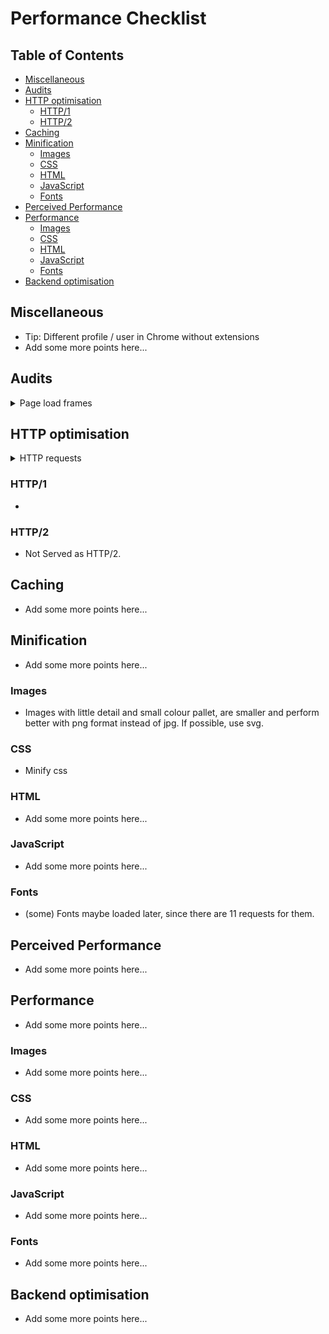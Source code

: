 # Performance Checklist

## Table of Contents

*   [Miscellaneous](#miscellaneous)
*   [Audits](#audits)
*   [HTTP optimisation](#http-optimisation)
    *   [HTTP/1](#http1)
    *   [HTTP/2](#http2)
*   [Caching](#caching)
*   [Minification](#minification)
    *   [Images](#images)
    *   [CSS](#css)
    *   [HTML](#html)
    *   [JavaScript](#javascript)
    *   [Fonts](#fonts)
*   [Perceived Performance](#perceived-performance)
*   [Performance](#performance)
    *   [Images](#images-1)
    *   [CSS](#css-1)
    *   [HTML](#html-1)
    *   [JavaScript](#javascript-1)
    *   [Fonts](#fonts-1)
*   [Backend optimisation](#backend-optimisation)

## Miscellaneous

*   Tip: Different profile / user in Chrome without extensions
*   Add some more points here...

## Audits

<details>
    <summary>Page load frames</summary>
    <details>
        <summary>Mobile</summary>
        <!-- <img src="https://iiyama12.github.io/performance-matters-checklist/readme-content/Webside-CMD-Amsterdam-performance-test/slow-loading/mobile/Schermafbeelding 2018-03-13 om 14.35.26.png" alt="State 1"> -->
        <img src="https://iiyama12.github.io/performance-matters-checklist/readme-content/Webside-CMD-Amsterdam-performance-test/slow-loading/mobile/Schermafbeelding 2018-03-13 om 14.36.16.png" alt="State 2">
        <img src="https://iiyama12.github.io/performance-matters-checklist/readme-content/Webside-CMD-Amsterdam-performance-test/slow-loading/mobile/Schermafbeelding 2018-03-13 om 14.36.18.png" alt="State 3">
        <img src="https://iiyama12.github.io/performance-matters-checklist/readme-content/Webside-CMD-Amsterdam-performance-test/slow-loading/mobile/Schermafbeelding 2018-03-13 om 14.36.50.png" alt="State 4">
        <img src="https://iiyama12.github.io/performance-matters-checklist/readme-content/Webside-CMD-Amsterdam-performance-test/slow-loading/mobile/Schermafbeelding 2018-03-13 om 14.36.54.png" alt="State 5">
    </details>
    <details>
        <summary>Laptop</summary>
        <!-- <img src="https://iiyama12.github.io/performance-matters-checklist/readme-content/Webside-CMD-Amsterdam-performance-test/slow-loading/mobile/Schermafbeelding 2018-03-13 om 14.40.33.png" alt="State 1"> -->
        <img src="https://iiyama12.github.io/performance-matters-checklist/readme-content/Webside-CMD-Amsterdam-performance-test/slow-loading/mobile/Schermafbeelding 2018-03-13 om 14.42.18.png" alt="State 2">
        <img src="https://iiyama12.github.io/performance-matters-checklist/readme-content/Webside-CMD-Amsterdam-performance-test/slow-loading/mobile/Schermafbeelding 2018-03-13 om 14.42.21.png" alt="State 3">
        <img src="https://iiyama12.github.io/performance-matters-checklist/readme-content/Webside-CMD-Amsterdam-performance-test/slow-loading/mobile/Schermafbeelding 2018-03-13 om 14.42.52.png" alt="State 4">
        <img src="https://iiyama12.github.io/performance-matters-checklist/readme-content/Webside-CMD-Amsterdam-performance-test/slow-loading/mobile/Schermafbeelding 2018-03-13 om 14.42.55.png" alt="State 5">
    </details>
</details>

## HTTP optimisation

<details>
    <summary>HTTP requests</summary>
    <img src="https://iiyama12.github.io/performance-matters-checklist/readme-content/Webside-CMD-Amsterdam-performance-test/requests/Screen Shot 2018-03-13 at 17.27.01.png" alt="State 5">
    <img src="https://iiyama12.github.io/performance-matters-checklist/readme-content/Webside-CMD-Amsterdam-performance-test/requests/Screen Shot 2018-03-13 at 17.27.32.png" alt="State 5">
</details>

### HTTP/1

*  

### HTTP/2

*   Not Served as HTTP/2.

## Caching

*   Add some more points here...

## Minification

*   Add some more points here...

### Images

*   Images with little detail and small colour pallet, are smaller and perform better with png format instead of jpg. If possible, use svg.

### CSS
*   Minify css

### HTML

*   Add some more points here...

### JavaScript

*   Add some more points here...

### Fonts
* (some) Fonts maybe loaded later, since there are 11 requests for them.


## Perceived Performance

*   Add some more points here...

## Performance

*   Add some more points here...

### Images

*   Add some more points here...

### CSS

*   Add some more points here...

### HTML

*   Add some more points here...

### JavaScript

*   Add some more points here...

### Fonts

*   Add some more points here...

## Backend optimisation

*   Add some more points here...
